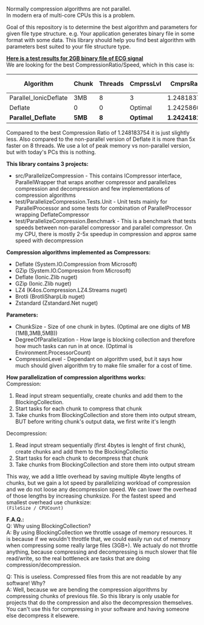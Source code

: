 Normally compression algorithms are not parallel.<br>
In modern era of multi-core CPUs this is a problem.

Goal of this repository is to determine the best algorithm and parameters for given file type structure. e.g. Your application generates binary file in some format with some data. This library should help you find best algorithm with parameters best suited to your file structure type.

**[Here is a test results for 2GB binary file of ECG signal](TEST_RESULT_2GB_BINARY_FILE.md)**<br>
We are looking for the best CompressionRatio/Speed, which in this case is:

| Algorithm             | Chunk | Threads | CmprssLvl | CmprsRatio  | Speed [s] | MemoryMAX | MemoryAVG | 
|-----------------------|-------|---------|-----------|-------------|-----------|-----------|-----------|
| Parallel_IonicDeflate | 3MB   | 8       | 3         | 1.248183754 | 39.91     | 316.45 MB | 128.16 MB |
| Deflate               | 0     | 0       | Optimal   | 1.242586088 | 57.37     | 2.93 MB   | 2.87 MB   | 
| **Parallel_Deflate**      | **5MB**   | **8**       | **Optimal**   | **1.242418134** | **11.24**     | **507.45 MB** | **212.34 MB** |
      
Compared to the best Compression Ratio of 1.248183754 it is just slightly less.
Also compared to the non-parallel version of Deflate it is more than 5x faster on 8 threads. We use a lot of peak memory vs non-parallel version, but with today's PCs this is nothing.

**This library contains 3 projects:**
- src/ParallelizeCompression - This contains ICompressor interface, ParallelWrapper that wraps another compressor and parallelizes compression and decompression and few implementations of compression algorithms
- test/ParallelizeCompression.Tests.Unit - Unit tests mainly for ParallelProcessor and some tests for combination of ParallelProcessor wrapping DeflateCompressor
- test/ParallelizeCompression.Benchmark - This is a benchmark that tests speeds between non-parallel compressor and parallel compressor. On my CPU, there is mostly 2-5x speedup in compression and approx same speed with decompression

**Compression algorithms implemented as Compressors:**
- Deflate (System.IO.Compression from Microsoft)
- GZip (System.IO.Compression from Microsoft)
- Deflate (Ionic.Zlib nuget)
- GZip (Ionic.Zlib nuget)
- LZ4 (K4os.Compression.LZ4.Streams nuget)
- Brotli (BrotliSharpLib nuget)
- Zstandard (Zstandard.Net nuget)

**Parameters:**
- ChunkSize - Size of one chunk in bytes. (Optimal are one digits of MB (1MB,3MB,5MB))
- DegreeOfParallelization - How large is blocking collection and therefore how much tasks can run in at once. (Optimal is Environment.ProcessorCount)
- CompressionLevel - Dependant on algorithm used, but it says how much should given algorithm try to make file smaller for a cost of time.

**How parallelization of compression algorithms works:**<br>
Compression:
1. Read input stream sequentially, create chunks and add them to the BlockingCollection.
2. Start tasks for each chunk to compress that chunk
3. Take chunks from BlockingCollection and store them into output stream, BUT before writing chunk's output data, we first write it's length

Decompression:
1. Read input stream sequentially (first 4bytes is lenght of first chunk), create chunks and add them to the BlockingCollectio
2. Start tasks for each chunk to decompress that chunk
3. Take chunks from BlockingCollection and store them into output stream

This way, we add a little overhead by saving multiple 4byte lengths of chunks, but we gain a lot speed by parallelizing workload of compression and we do not loose any decompression speed. We can lower the overhead of those lengths by increasing chunksize.
For the fastest speed and smallest overhead use chunksize:<br>
```(FileSize / CPUCount)```

**F.A.Q.:**<br>
Q: Why using BlockingCollection?<br>
A: By using BlockingCollection we throttle ussage of memory resources. It is because if we wouldn't throttle that, we could easily run out of memory when compressing some really large files (3GB+). We actualy do not throttle anything, because compressing and decompressing is much slower that file read/write, so the real bottleneck are tasks that are doing compression/decompression.

Q: This is useless. Compressed files from this are not readable by any software! Why?<br>
A: Well, because we are bending the compression algorithms by compressing chunks of previous file. So this library is only usable for projects that do the compression and also the decompression themselves. You can't use this for compressing in your software and having someone else decompress it elsewere.
